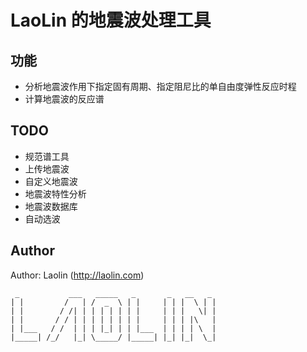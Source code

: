 LaoLin 的地震波处理工具
======

## 功能
- 分析地震波作用下指定固有周期、指定阻尼比的单自由度弹性反应时程
- 计算地震波的反应谱

## TODO
- 规范谱工具
- 上传地震波
- 自定义地震波
- 地震波特性分析
- 地震波数据库
- 自动选波



## Author
Author: Laolin (http://laolin.com)
```
 _           ___   _____   _       _   __   _  
| |         /   | /  _  \ | |     | | |  \ | | 
| |        / /| | | | | | | |     | | |   \| | 
| |       / / | | | | | | | |     | | | |\   | 
| |___   / /  | | | |_| | | |___  | | | | \  | 
|_____| /_/   |_| \_____/ |_____| |_| |_|  \_| 
```